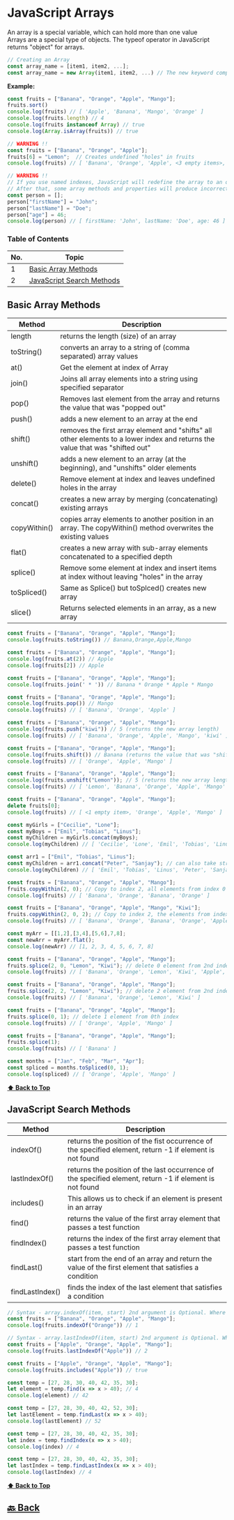 <h1>JavaScript Arrays</h1>

An array is a special variable, which can hold more than one value </br>
Arrays are a special type of objects. The typeof operator in JavaScript returns "object" for arrays.

```javascript
// Creating an Array
const array_name = [item1, item2, ...];
const array_name = new Array(item1, item2, ...) // The new keyword complicates the code and slows down execution speed.
```

**Example:**

```javascript
const fruits = ["Banana", "Orange", "Apple", "Mango"];
fruits.sort()
console.log(fruits) // [ 'Apple', 'Banana', 'Mango', 'Orange' ]
console.log(fruits.length) // 4
console.log(fruits instanceof Array) // true
console.log(Array.isArray(fruits)) // true

// WARNING !!
const fruits = ["Banana", "Orange", "Apple"];
fruits[6] = "Lemon";  // Creates undefined "holes" in fruits
console.log(fruits) // [ 'Banana', 'Orange', 'Apple', <3 empty items>, 'Lemon' ]

// WARNING !!
// If you use named indexes, JavaScript will redefine the array to an object.
// After that, some array methods and properties will produce incorrect results.
const person = [];
person["firstName"] = "John";
person["lastName"] = "Doe";
person["age"] = 46;
console.log(person) // [ firstName: 'John', lastName: 'Doe', age: 46 ]
```

### Table of Contents

| No. | Topic                                                   |
| --- | ------------------------------------------------------- |
| 1   | [Basic Array Methods](#Basic-Array-Methods)             |
| 2   | [JavaScript Search Methods](#JavaScript-Search-Methods) |

### <h2>Basic Array Methods</h2>

| Method       | Description                                                                                                                   |
| ------------ | ----------------------------------------------------------------------------------------------------------------------------- |
| length       | returns the length (size) of an array                                                                                         |
| toString()   | converts an array to a string of (comma separated) array values                                                               |
| at()         | Get the element at index of Array                                                                                             |
| join()       | Joins all array elements into a string using specified separator                                                              |
| pop()        | Removes last element from the array and returns the value that was "popped out"                                               |
| push()       | adds a new element to an array at the end                                                                                     |
| shift()      | removes the first array element and "shifts" all other elements to a lower index and returns the value that was "shifted out" |
| unshift()    | adds a new element to an array (at the beginning), and "unshifts" older elements                                              |
| delete()     | Remove element at index and leaves undefined holes in the array                                                               |
| concat()     | creates a new array by merging (concatenating) existing arrays                                                                |
| copyWithin() | copies array elements to another position in an array. The copyWithin() method overwrites the existing values                 |
| flat()       | creates a new array with sub-array elements concatenated to a specified depth                                                 |
| splice()     | Remove some element at index and insert items at index without leaving "holes" in the array                                   |
| toSpliced()  | Same as Splice() but toSplced() creates new array                                                                             |
| slice()      | Returns selected elements in an array, as a new array                                                                         |

```javascript
const fruits = ["Banana", "Orange", "Apple", "Mango"];
console.log(fruits.toString()) // Banana,Orange,Apple,Mango

const fruits = ["Banana", "Orange", "Apple", "Mango"];
console.log(fruits.at(2)) // Apple
console.log(fruits[2]) // Apple

const fruits = ["Banana", "Orange", "Apple", "Mango"];
console.log(fruits.join(' * ')) // Banana * Orange * Apple * Mango

const fruits = ["Banana", "Orange", "Apple", "Mango"];
console.log(fruits.pop()) // Mango
console.log(fruits) // [ 'Banana', 'Orange', 'Apple' ]

const fruits = ["Banana", "Orange", "Apple", "Mango"];
console.log(fruits.push("kiwi")) // 5 (returns the new array length)
console.log(fruits) // [ 'Banana', 'Orange', 'Apple', 'Mango', 'kiwi' ]

const fruits = ["Banana", "Orange", "Apple", "Mango"];
console.log(fruits.shift()) // Banana (returns the value that was "shifted out")
console.log(fruits) // [ 'Orange', 'Apple', 'Mango' ]

const fruits = ["Banana", "Orange", "Apple", "Mango"];
console.log(fruits.unshift("Lemon")); // 5 (returns the new array length)
console.log(fruits) // [ 'Lemon', 'Banana', 'Orange', 'Apple', 'Mango' ]

const fruits = ["Banana", "Orange", "Apple", "Mango"];
delete fruits[0];
console.log(fruits) // [ <1 empty item>, 'Orange', 'Apple', 'Mango' ]

const myGirls = ["Cecilie", "Lone"];
const myBoys = ["Emil", "Tobias", "Linus"];
const myChildren = myGirls.concat(myBoys);
console.log(myChildren) // [ 'Cecilie', 'Lone', 'Emil', 'Tobias', 'Linus' ]

const arr1 = ["Emil", "Tobias", "Linus"];
const myChildren = arr1.concat("Peter", "Sanjay"); // can also take strings as arguments
console.log(myChildren) // [ 'Emil', 'Tobias', 'Linus', 'Peter', 'Sanjay' ]

const fruits = ["Banana", "Orange", "Apple", "Mango"];
fruits.copyWithin(2, 0); // Copy to index 2, all elements from index 0
console.log(fruits) // [ 'Banana', 'Orange', 'Banana', 'Orange' ]

const fruits = ["Banana", "Orange", "Apple", "Mango", "Kiwi"];
fruits.copyWithin(2, 0, 2); // Copy to index 2, the elements from index 0 to 2
console.log(fruits) // [ 'Banana', 'Orange', 'Banana', 'Orange', 'Apple' ]

const myArr = [[1,2],[3,4],[5,6],7,8];
const newArr = myArr.flat();
console.log(newArr) // [1, 2, 3, 4, 5, 6, 7, 8]

const fruits = ["Banana", "Orange", "Apple", "Mango"];
fruits.splice(2, 0, "Lemon", "Kiwi"); // delete 0 element from 2nd index and add "Lemon", "Kiwi"
console.log(fruits) // [ 'Banana', 'Orange', 'Lemon', 'Kiwi', 'Apple', 'Mango' ]

const fruits = ["Banana", "Orange", "Apple", "Mango"];
fruits.splice(2, 2, "Lemon", "Kiwi"); // delete 2 element from 2nd index and add "Lemon", "Kiwi"
console.log(fruits) // [ 'Banana', 'Orange', 'Lemon', 'Kiwi' ]

const fruits = ["Banana", "Orange", "Apple", "Mango"];
fruits.splice(0, 1); // delete 1 element from 0th index
console.log(fruits) // [ 'Orange', 'Apple', 'Mango' ]

const fruits = ["Banana", "Orange", "Apple", "Mango"];
fruits.splice(1);
console.log(fruits) // [ 'Banana' ]

const months = ["Jan", "Feb", "Mar", "Apr"];
const spliced = months.toSpliced(0, 1);
console.log(spliced) // [ 'Orange', 'Apple', 'Mango' ]
```

**[⬆ Back to Top](#table-of-contents)**

### <h2>JavaScript Search Methods</h2>

| Method          | Description                                                                                             |
| --------------- | ------------------------------------------------------------------------------------------------------- |
| indexOf()       | returns the position of the fist occurrence of the specified element, return -1 if element is not found |
| lastIndexOf()   | returns the position of the last occurrence of the specified element, return -1 if element is not found |
| includes()      | This allows us to check if an element is present in an array                                            |
| find()          | returns the value of the first array element that passes a test function                                |
| findIndex()     | returns the index of the first array element that passes a test function                                |
| findLast()      | start from the end of an array and return the value of the first element that satisfies a condition     |
| findLastIndex() | finds the index of the last element that satisfies a condition                                          |

```javascript
// Syntax - array.indexOf(item, start) 2nd argument is Optional. Where to start the search default start is 0
const fruits = ["Banana", "Orange", "Apple", "Mango"];
console.log(fruits.indexOf("Orange")) // 1

// Syntax - array.lastIndexOf(item, start) 2nd argument is Optional. Where to start the search default start is 0
const fruits = ["Apple", "Orange", "Apple", "Mango"];
console.log(fruits.lastIndexOf("Apple")) // 2

const fruits = ["Apple", "Orange", "Apple", "Mango"];
console.log(fruits.includes("Apple")) // true

const temp = [27, 28, 30, 40, 42, 35, 30];
let element = temp.find(x => x > 40); // 4
console.log(element) // 42

const temp = [27, 28, 30, 40, 42, 52, 30];
let lastElement = temp.findLast(x => x > 40);
console.log(lastElement) // 52

const temp = [27, 28, 30, 40, 42, 35, 30];
let index = temp.findIndex(x => x > 40);
console.log(index) // 4

const temp = [27, 28, 30, 40, 42, 35, 30];
let lastIndex = temp.findLastIndex(x => x > 40);
console.log(lastIndex) // 4
```

**[⬆ Back to Top](#table-of-contents)**


<h2><a href="https://github.com/sanjay9616/JavaScript/blob/master/JavaScript-Tutorial/Data-Types/Object.md"> 🔙 Back</a></h2>
